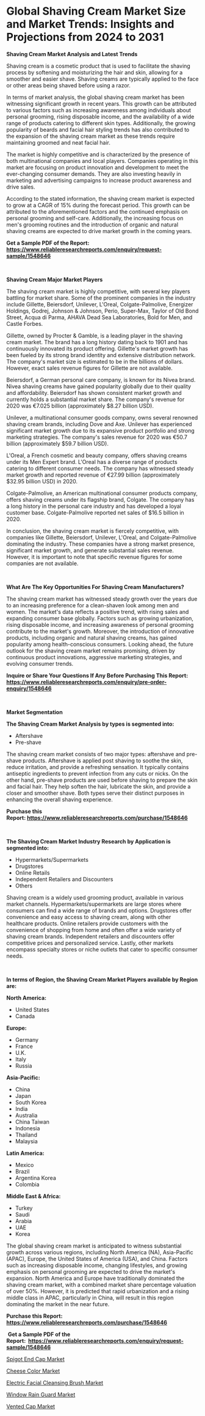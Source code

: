 <p><h1>Global Shaving Cream Market Size and Market Trends: Insights and Projections from 2024 to 2031</h1></p><p><strong>Shaving Cream Market Analysis and Latest Trends</strong></p>
<p><p>Shaving cream is a cosmetic product that is used to facilitate the shaving process by softening and moisturizing the hair and skin, allowing for a smoother and easier shave. Shaving creams are typically applied to the face or other areas being shaved before using a razor.</p><p>In terms of market analysis, the global shaving cream market has been witnessing significant growth in recent years. This growth can be attributed to various factors such as increasing awareness among individuals about personal grooming, rising disposable income, and the availability of a wide range of products catering to different skin types. Additionally, the growing popularity of beards and facial hair styling trends has also contributed to the expansion of the shaving cream market as these trends require maintaining groomed and neat facial hair.</p><p>The market is highly competitive and is characterized by the presence of both multinational companies and local players. Companies operating in this market are focusing on product innovation and development to meet the ever-changing consumer demands. They are also investing heavily in marketing and advertising campaigns to increase product awareness and drive sales.</p><p>According to the stated information, the shaving cream market is expected to grow at a CAGR of 15% during the forecast period. This growth can be attributed to the aforementioned factors and the continued emphasis on personal grooming and self-care. Additionally, the increasing focus on men's grooming routines and the introduction of organic and natural shaving creams are expected to drive market growth in the coming years.</p></p>
<p><strong>Get a Sample PDF of the Report:&nbsp; <a href="https://www.reliableresearchreports.com/enquiry/request-sample/1548646">https://www.reliableresearchreports.com/enquiry/request-sample/1548646</a></strong></p>
<p>&nbsp;</p>
<p><strong>Shaving Cream Major Market Players</strong></p>
<p><p>The shaving cream market is highly competitive, with several key players battling for market share. Some of the prominent companies in the industry include Gillette, Beiersdorf, Unilever, L'Oreal, Colgate-Palmolive, Energizer Holdings, Godrej, Johnson & Johnson, Perio, Super-Max, Taylor of Old Bond Street, Acqua di Parma, AHAVA Dead Sea Laboratories, Bold for Men, and Castle Forbes.</p><p>Gillette, owned by Procter & Gamble, is a leading player in the shaving cream market. The brand has a long history dating back to 1901 and has continuously innovated its product offering. Gillette's market growth has been fueled by its strong brand identity and extensive distribution network. The company's market size is estimated to be in the billions of dollars. However, exact sales revenue figures for Gillette are not available.</p><p>Beiersdorf, a German personal care company, is known for its Nivea brand. Nivea shaving creams have gained popularity globally due to their quality and affordability. Beiersdorf has shown consistent market growth and currently holds a substantial market share. The company's revenue for 2020 was €7.025 billion (approximately $8.27 billion USD).</p><p>Unilever, a multinational consumer goods company, owns several renowned shaving cream brands, including Dove and Axe. Unilever has experienced significant market growth due to its expansive product portfolio and strong marketing strategies. The company's sales revenue for 2020 was €50.7 billion (approximately $59.7 billion USD).</p><p>L'Oreal, a French cosmetic and beauty company, offers shaving creams under its Men Expert brand. L'Oreal has a diverse range of products catering to different consumer needs. The company has witnessed steady market growth and reported revenue of €27.99 billion (approximately $32.95 billion USD) in 2020.</p><p>Colgate-Palmolive, an American multinational consumer products company, offers shaving creams under its flagship brand, Colgate. The company has a long history in the personal care industry and has developed a loyal customer base. Colgate-Palmolive reported net sales of $16.5 billion in 2020.</p><p>In conclusion, the shaving cream market is fiercely competitive, with companies like Gillette, Beiersdorf, Unilever, L'Oreal, and Colgate-Palmolive dominating the industry. These companies have a strong market presence, significant market growth, and generate substantial sales revenue. However, it is important to note that specific revenue figures for some companies are not available.</p></p>
<p>&nbsp;</p>
<p><strong>What Are The Key Opportunities For Shaving Cream Manufacturers?</strong></p>
<p><p>The shaving cream market has witnessed steady growth over the years due to an increasing preference for a clean-shaven look among men and women. The market's data reflects a positive trend, with rising sales and expanding consumer base globally. Factors such as growing urbanization, rising disposable income, and increasing awareness of personal grooming contribute to the market's growth. Moreover, the introduction of innovative products, including organic and natural shaving creams, has gained popularity among health-conscious consumers. Looking ahead, the future outlook for the shaving cream market remains promising, driven by continuous product innovations, aggressive marketing strategies, and evolving consumer trends.</p></p>
<p><strong>Inquire or Share Your Questions If Any Before Purchasing This Report: <a href="https://www.reliableresearchreports.com/enquiry/pre-order-enquiry/1548646">https://www.reliableresearchreports.com/enquiry/pre-order-enquiry/1548646</a></strong></p>
<p>&nbsp;</p>
<p><strong>Market Segmentation</strong></p>
<p><strong>The Shaving Cream Market Analysis by types is segmented into:</strong></p>
<p><ul><li>Aftershave</li><li>Pre-shave</li></ul></p>
<p><p>The shaving cream market consists of two major types: aftershave and pre-shave products. Aftershave is applied post shaving to soothe the skin, reduce irritation, and provide a refreshing sensation. It typically contains antiseptic ingredients to prevent infection from any cuts or nicks. On the other hand, pre-shave products are used before shaving to prepare the skin and facial hair. They help soften the hair, lubricate the skin, and provide a closer and smoother shave. Both types serve their distinct purposes in enhancing the overall shaving experience.</p></p>
<p><strong>Purchase this Report:&nbsp;<a href="https://www.reliableresearchreports.com/purchase/1548646">https://www.reliableresearchreports.com/purchase/1548646</a></strong></p>
<p>&nbsp;</p>
<p><strong>The Shaving Cream Market Industry Research by Application is segmented into:</strong></p>
<p><ul><li>Hypermarkets/Supermarkets</li><li>Drugstores</li><li>Online Retails</li><li>Independent Retailers and Discounters</li><li>Others</li></ul></p>
<p><p>Shaving cream is a widely used grooming product, available in various market channels. Hypermarkets/supermarkets are large stores where consumers can find a wide range of brands and options. Drugstores offer convenience and easy access to shaving cream, along with other healthcare products. Online retailers provide customers with the convenience of shopping from home and often offer a wide variety of shaving cream brands. Independent retailers and discounters offer competitive prices and personalized service. Lastly, other markets encompass specialty stores or niche outlets that cater to specific consumer needs.</p></p>
<p>&nbsp;</p>
<p><strong>In terms of Region, the Shaving Cream Market Players available by Region are:</strong></p>
<p>
    <p> <strong> North America: </strong>
        <ul>
            <li>United States</li>
            <li>Canada</li>
        </ul>
        </p> 
    <p> <strong> Europe: </strong>
        <ul>
            <li>Germany</li>
            <li>France</li>
            <li>U.K.</li>
            <li>Italy</li>
            <li>Russia</li>
        </ul>
        </p> 
    <p> <strong> Asia-Pacific: </strong>
        <ul>
            <li>China</li>
            <li>Japan</li>
            <li>South Korea</li>
            <li>India</li>
            <li>Australia</li>
            <li>China Taiwan</li>
            <li>Indonesia</li>
            <li>Thailand</li>
            <li>Malaysia</li>
        </ul>
        </p> 
    <p> <strong> Latin America: </strong>
        <ul>
            <li>Mexico</li>
            <li>Brazil</li>
            <li>Argentina Korea</li>
            <li>Colombia</li>
        </ul>
        </p> 
    <p> <strong> Middle East & Africa: </strong>
        <ul>
            <li>Turkey</li>
            <li>Saudi</li>
            <li>Arabia</li>
            <li>UAE</li>
            <li>Korea</li>
        </ul>
    </p>
    </p>
<p><p>The global shaving cream market is anticipated to witness substantial growth across various regions, including North America (NA), Asia-Pacific (APAC), Europe, the United States of America (USA), and China. Factors such as increasing disposable income, changing lifestyles, and growing emphasis on personal grooming are expected to drive the market's expansion. North America and Europe have traditionally dominated the shaving cream market, with a combined market share percentage valuation of over 50%. However, it is predicted that rapid urbanization and a rising middle class in APAC, particularly in China, will result in this region dominating the market in the near future.</p></p>
<p><strong>Purchase this Report: <a href="https://www.reliableresearchreports.com/purchase/1548646">https://www.reliableresearchreports.com/purchase/1548646</a></strong></p>
<p>&nbsp;<strong>Get a Sample PDF of the Report:&nbsp;&nbsp;<a href="https://www.reliableresearchreports.com/enquiry/request-sample/1548646">https://www.reliableresearchreports.com/enquiry/request-sample/1548646</a></strong></p>
<p><strong></strong></p>
<p><p><a href="https://github.com/rahu1502/Market-Research-Report-List-2/blob/main/spigot-end-cap-market.md">Spigot End Cap Market</a></p><p><a href="https://github.com/aashishrp/Market-Research-Report-List-1/blob/main/cheese-color-market.md">Cheese Color Market</a></p><p><a href="https://github.com/rahu1506/Market-Research-Report-List-2/blob/main/electric-facial-cleansing-brush-market.md">Electric Facial Cleansing Brush Market</a></p><p><a href="https://github.com/rahu1505/Market-Research-Report-List-2/blob/main/window-rain-guard-market.md">Window Rain Guard Market</a></p><p><a href="https://github.com/rahu1501/Market-Research-Report-List-2/blob/main/vented-cap-market.md">Vented Cap Market</a></p></p>